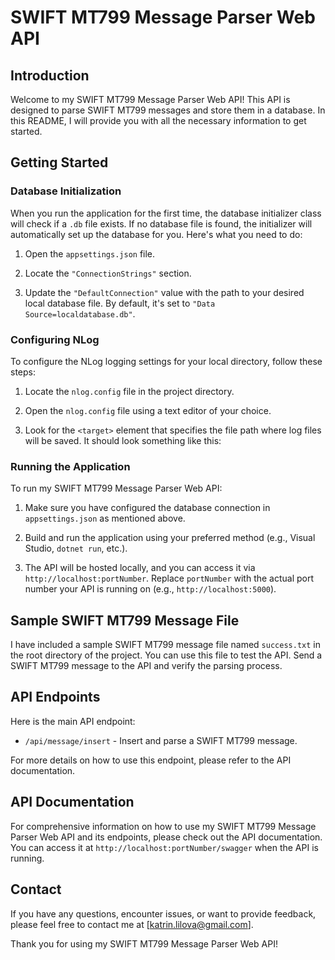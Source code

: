 # SWIFT MT799 Message Parser Web API

## Introduction

Welcome to my SWIFT MT799 Message Parser Web API! This API is designed to parse SWIFT MT799 messages and store them in a database. In this README, I will provide you with all the necessary information to get started.

## Getting Started

### Database Initialization

When you run the application for the first time, the database initializer class will check if a `.db` file exists. If no database file is found, the initializer will automatically set up the database for you. Here's what you need to do:

1. Open the `appsettings.json` file.

2. Locate the `"ConnectionStrings"` section.

3. Update the `"DefaultConnection"` value with the path to your desired local database file. By default, it's set to `"Data Source=localdatabase.db"`.

### Configuring NLog

To configure the NLog logging settings for your local directory, follow these steps:

1. Locate the `nlog.config` file in the project directory.

2. Open the `nlog.config` file using a text editor of your choice.

3. Look for the `<target>` element that specifies the file path where log files will be saved. It should look something like this:

<target xsi:type="File" name="file" fileName="C:\Logs\yourlog.log" />

### Running the Application

To run my SWIFT MT799 Message Parser Web API:

1. Make sure you have configured the database connection in `appsettings.json` as mentioned above.

2. Build and run the application using your preferred method (e.g., Visual Studio, `dotnet run`, etc.).

3. The API will be hosted locally, and you can access it via `http://localhost:portNumber`. Replace `portNumber` with the actual port number your API is running on (e.g., `http://localhost:5000`).

## Sample SWIFT MT799 Message File

I have included a sample SWIFT MT799 message file named `success.txt` in the root directory of the project. You can use this file to test the API. Send a SWIFT MT799 message to the API and verify the parsing process.

## API Endpoints

Here is the main API endpoint:

- `/api/message/insert` - Insert and parse a SWIFT MT799 message.

For more details on how to use this endpoint, please refer to the API documentation.

## API Documentation

For comprehensive information on how to use my SWIFT MT799 Message Parser Web API and its endpoints, please check out the API documentation. You can access it at `http://localhost:portNumber/swagger` when the API is running.

## Contact

If you have any questions, encounter issues, or want to provide feedback, please feel free to contact me at [katrin.lilova@gmail.com].

Thank you for using my SWIFT MT799 Message Parser Web API!
